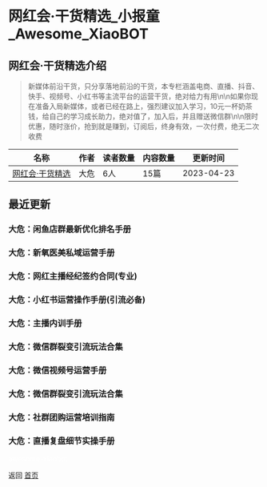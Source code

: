 # 网红会·干货精选_小报童_Awesome_XiaoBOT

## 网红会·干货精选介绍
> 新媒体前沿干货，只分享落地前沿的干货，本专栏涵盖电商、直播、抖音、快手、视频号、小红书等主流平台的运营干货，绝对给力有用\n\n如果你现在准备入局新媒体，或者已经在路上，强烈建议加入学习，10元一杯奶茶钱，给自己的学习成长助力，绝对值了，加入后，并且赠送微信群\n\n限时优惠，随时涨价，抢到就是赚到，订阅后，终身有效，一次付费，绝无二次收费  
  


|名称|作者|读者数量|内容数量|更新时间|
|---|---|---|---|---|
|[网红会·干货精选](https://xiaobot.net/p/xinmeiti?refer=9c3f1c95-a052-465a-9902-f6d75080262a)|大危|6人|15篇|2023-04-23|

## 最近更新
### 大危：闲鱼店群最新优化排名手册

### 大危：新氧医美私域运营手册

### 大危：网红主播经纪签约合同(专业)

### 大危：小红书运营操作手册(引流必备)

### 大危：主播内训手册

### 大危：微信群裂变引流玩法合集

### 大危：微信视频号运营手册

### 大危：微信群裂变引流玩法合集

### 大危：社群团购运营培训指南

### 大危：直播复盘细节实操手册


<a href="https://github.com/Reno9527/awesome-xiaobot" style="color: white; text-decoration: none;">awesome-xiaobot</a>

返回 [首页](../README.md)
